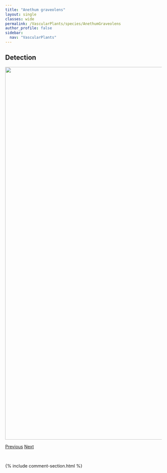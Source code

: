 ```yaml
---
title: "Anethum graveolens"
layout: single
classes: wide
permalink: /VascularPlants/species/AnethumGraveolens
author_profile: false
sidebar:
  nav: "VascularPlants"
---
```


<h2>Detection</h2>

<a href="https://drive.google.com/uc?export=view&id=1H12z8P3ZrOJeaC8KQ0y7Tan5IErTV8Dn">
<img src="https://drive.google.com/uc?export=view&id=1H12z8P3ZrOJeaC8KQ0y7Tan5IErTV8Dn" height = "1200" width = "800">
</a>


<a href="/DevelopmentWebsite/VascularPlants/species/AnemoneVirginiana" class="pagination--pager" title="Anemone virginiana">Previous</a> <a href="/DevelopmentWebsite/VascularPlants/species/AngelicaGenuflexa" class="pagination--pager" title="Angelica genuflexa">Next</a>

<p>&nbsp;</p>

{% include comment-section.html %}
